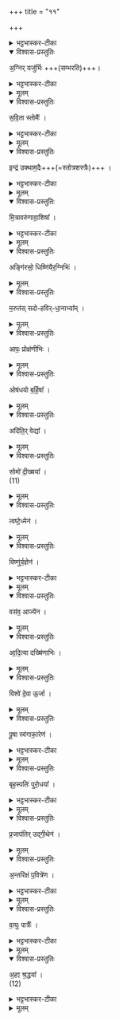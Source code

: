 +++
title = "११"

+++

<details><summary>भट्टभास्कर-टीका</summary>

1अथ सम्भारयजूंषि अग्निर्यजुर्भिरित्यादीनि ॥ 'हृदयं यजूंषि पत्न्यश्च' इत्यादिषु विनियोगः । हृदयं 'सुवर्णं धर्मं' इत्यनुवाकः । एतानि यजूंषि । पत्न्यो वक्ष्यन्ते ‘सेनेन्द्रस्य' इत्यादयः । 
</details>

<details open><summary>विश्वास-प्रस्तुतिः</summary>

अ॒ग्निर् यजु॑र्भिः +++(सम्भरति)+++।  
</details>

<details><summary>भट्टभास्कर-टीका</summary>

अग्निर्यजुर्भिः यज्ञं सम्भृतवान् । तैस्तद्वान् इत्यन्ये । अस्य यजुश्शब्दसम्बन्धित्वात् सर्वाणि यजूंषि । 
</details>

<details><summary>मूलम्</summary>

अ॒ग्निर्यजु॑र्भिः ।  
</details>

<details open><summary>विश्वास-प्रस्तुतिः</summary>

स॒वि॒ता स्तोमैः᳚ ।  
</details>

<details><summary>भट्टभास्कर-टीका</summary>

सविता स्तोमैः त्रिवृदादिभिः यज्ञं सम्भृतवान् । एवं सर्वत्र । 
</details>


<details><summary>मूलम्</summary>

स॒वि॒ता स्तोमैः᳚ ।  
</details>

<details open><summary>विश्वास-प्रस्तुतिः</summary>

इन्द्र॑ उक्थाम॒दैः+++(=स्तोत्रशस्त्रैः)+++ ।  
</details>

<details><summary>भट्टभास्कर-टीका</summary>

उक्थामदैः स्तोत्रशस्त्रैः । 
</details>


<details><summary>मूलम्</summary>

इन्द्र॑ उक्थाम॒दैः ।  
</details>

<details open><summary>विश्वास-प्रस्तुतिः</summary>

मि॒त्रावरु॑णावा॒शिषा᳚ ।  
</details>

<details><summary>भट्टभास्कर-टीका</summary>

आशिषा प्रार्थनामन्त्रैः । गतमन्यत् । 
</details>


<details><summary>मूलम्</summary>

मि॒त्रावरु॑णाव् आ॒शिषा᳚ ।  
</details>


<details open><summary>विश्वास-प्रस्तुतिः</summary>

अङ्गि॑रसो॒ धिष्णि॑यैर॒ग्निभिः॑ ।  
</details>

<details><summary>मूलम्</summary>

अङ्गि॑रसो॒ धिष्णि॑यैर॒ग्निभिः॑ ।  
</details>

<details open><summary>विश्वास-प्रस्तुतिः</summary>

म॒रुत॑स् सदो-हविर्-धा॒नाभ्या᳚म् ।  
</details>

<details><summary>मूलम्</summary>

म॒रुत॑स्सदोहविर्धा॒नाभ्या᳚म् ।  
</details>

<details open><summary>विश्वास-प्रस्तुतिः</summary>

आपः॒ प्रोक्ष॑णीभिः ।  
</details>

<details><summary>मूलम्</summary>

आपः॒ प्रोक्ष॑णीभिः ।  
</details>


<details open><summary>विश्वास-प्रस्तुतिः</summary>

ओष॑धयो ब॒र्हि॒षा᳚ ।  
</details>

<details><summary>मूलम्</summary>

ओष॑धयो ब॒र्हि॒षा᳚ ।  
</details>


<details open><summary>विश्वास-प्रस्तुतिः</summary>

अदि॑ति॒र् वेद्या᳚ ।  
</details>

<details><summary>मूलम्</summary>

अदि॑ति॒र्वेद्या᳚ ।  
</details>


<details open><summary>विश्वास-प्रस्तुतिः</summary>

सोमो॑ दी॒ख्षया᳚ ।  
(11)  
</details>

<details><summary>मूलम्</summary>

सोमो॑ दी॒ख्षया᳚ ।  
(11)  
</details>

<details open><summary>विश्वास-प्रस्तुतिः</summary>

त्वष्टे॒ध्मेन॑ ।  
</details>

<details><summary>मूलम्</summary>

त्वष्टे॒ध्मेन॑ ।  
</details>

<details open><summary>विश्वास-प्रस्तुतिः</summary>

विष्णु॑र्य॒ज्ञेन॑ ।  
</details>

<details><summary>भट्टभास्कर-टीका</summary>

विष्णुर्यज्ञेन तद्वान् । 
</details>


<details><summary>मूलम्</summary>

विष्णु॑र्य॒ज्ञेन॑ ।  
</details>

<details open><summary>विश्वास-प्रस्तुतिः</summary>

वस॑व॒ आज्ये॑न ।  
</details>

<details><summary>मूलम्</summary>

वस॑व॒ आज्ये॑न ।  
</details>

<details open><summary>विश्वास-प्रस्तुतिः</summary>

आ॒दि॒त्या दख्षि॑णाभिः ।  
</details>

<details><summary>मूलम्</summary>

आ॒दि॒त्या दख्षि॑णाभिः ।  
</details>

<details open><summary>विश्वास-प्रस्तुतिः</summary>

विश्वे॑ दे॒वा ऊ॒र्जा ।
</details>

<details><summary>मूलम्</summary>

विश्वे॑ दे॒वा ऊ॒र्जा ।
</details>
  
<details open><summary>विश्वास-प्रस्तुतिः</summary>

पू॒षा स्व॑गाका॒रेण॑ ।  
</details>

<details><summary>भट्टभास्कर-टीका</summary>

स्वगाकारेण यथायथं हविस्स्वामिनां हविस्सम्बन्धकरणेन । 
</details>


<details><summary>मूलम्</summary>

पू॒षा स्व॑गाका॒रेण॑ ।  
</details>


<details open><summary>विश्वास-प्रस्तुतिः</summary>

बृह॒स्पतिः॑ पुरो॒धया᳚ ।  
</details>

<details><summary>भट्टभास्कर-टीका</summary>

पुरोधया प्राधान्येन, ब्रह्मत्वेन वा उद्गीथेन उद्गानेन द्वितीयया चतुर्थ्या वा विभक्त्या । 
</details>


<details><summary>मूलम्</summary>

बृह॒स्पतिः॑ पुरो॒धया᳚ ।  
</details>

<details open><summary>विश्वास-प्रस्तुतिः</summary>

प्र॒जाप॑तिर् उद्गी॒थेन॑ ।  
</details>

<details><summary>मूलम्</summary>

प्र॒जाप॑तिरुद्गी॒थेन॑ ।  
</details>

<details open><summary>विश्वास-प्रस्तुतिः</summary>

अ॒न्तरि॑क्षं प॒वित्रे॑ण ।  
</details>

<details><summary>भट्टभास्कर-टीका</summary>

पवित्रेण दशापवित्रेण । 
</details>


<details><summary>मूलम्</summary>

अ॒न्तरि॑क्षं प॒वित्रे॑ण ।  
</details>

<details open><summary>विश्वास-प्रस्तुतिः</summary>

वा॒युः पात्रैः᳚ ।  
</details>

<details><summary>भट्टभास्कर-टीका</summary>

पात्रैः उर्ध्वपात्रैः 
</details>


<details><summary>मूलम्</summary>

वा॒युः पात्रैः᳚ ।  
</details>


<details open><summary>विश्वास-प्रस्तुतिः</summary>

अ॒हꣵ श्र॒द्धया᳚ ।  
(12)  
</details>

<details><summary>भट्टभास्कर-टीका</summary>

अहं श्रद्धया सर्वदा यजे इति ॥
इत्यारण्यके तृतीये अष्टमोऽनुवाकः ॥  
</details>


<details><summary>मूलम्</summary>

अ॒हꣵ श्र॒द्धया᳚ ।  
(12)  
</details>

